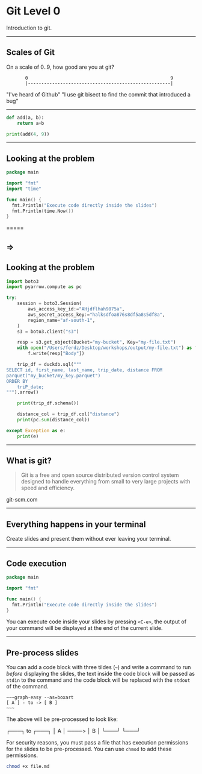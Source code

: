 # Git Level 0

Introduction to git.

---

## Scales of Git
On a scale of 0..9, how good are you at git?

           0                                                     9
           |-----------------------------------------------------|

"I've heard of Github"                "I use git bisect to find the commit that introduced a bug"

---

```python
def add(a, b):
    return a+b

print(add(4, 9))

```

---
## Looking at the problem

```go
package main

import "fmt"
import "time"

func main() {
  fmt.Println("Execute code directly inside the slides")
  fmt.Println(time.Now())
}
```
=====

=>
---
## Looking at the problem

```python
import boto3
import pyarrow.compute as pc

try:
    session = boto3.Session(
        aws_access_key_id:="AHjdflhah9875a",
        aws_secret_access_key:="halksdfoa876s8df5a8s5df8a",
        region_name="af-south-1",
    )
    s3 = boto3.client("s3")

    resp = s3.get_object(Bucket="my-bucket", Key="my-file.txt")
    with open("/Users/ferdz/Desktop/workshops/output/my-file.txt") as f:
        f.write(resp["Body"])

    trip_df = duckdb.sql("""
SELECT id, first_name, last_name, trip_date, distance FROM
parquet("my_bucket/my_key.parquet")
ORDER BY
    triP_date;
""").arrow()

    print(trip_df.schema())

    distance_col = trip_df.col("distance")
    print(pc.sum(distance_col))

except Exception as e:
    print(e)
```

---
## What is git?


> Git is a free and open source distributed version control system designed to handle everything from small to very large projects with speed and efficiency.

git-scm.com

---

## Everything happens in your terminal
Create slides and present them without ever leaving your terminal.

---

## Code execution
```go
package main

import "fmt"

func main() {
  fmt.Println("Execute code directly inside the slides")
}
```

You can execute code inside your slides by pressing `<C-e>`,
the output of your command will be displayed at the end of the current slide.

---

## Pre-process slides

You can add a code block with three tildes (`~`) and write a command to run *before* displaying
the slides, the text inside the code block will be passed as `stdin` to the command
and the code block will be replaced with the `stdout` of the command.

```
~~~graph-easy --as=boxart
[ A ] - to -> [ B ]
~~~
```

The above will be pre-processed to look like:

┌───┐  to   ┌───┐
│ A │ ────> │ B │
└───┘       └───┘

For security reasons, you must pass a file that has execution permissions
for the slides to be pre-processed. You can use `chmod` to add these permissions.

```bash
chmod +x file.md
```
